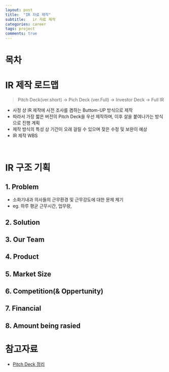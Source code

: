```yaml
---
layout: post
title:  "IR 자료 제작"
subtitle:   ir 자료 제작
categories: career
tags: project 
comments: true
---
```


# 목차


# IR 제작 로드맵
> Pitch Deck(ver.short) -> Pich Deck (ver.Full) -> Investor Deck -> Full IR 

- 사정 상 IR 제작에 사전 조사를 겸하는 Buttom-UP 방식으로 제작
- 따라서 가장 짧은 버전의 Pitch Deck을 우선 제작하며, 이후 살을 붙여나가는 방식으로 진행 계획
- 제작 방식의 특성 상 기간이 오래 걸릴 수 있으며 잦은 수정 및 보완이 예상
- IR 제작 WBS

<br>

# IR 구조 기획
## **1. Problem**
- 소화기내과 의사들의 근무환경 및 근무강도에 대한 문제 제기
- eg. 하루 평균 근무시간, 업무량, 


## **2. Solution**

## **3. Our Team**

## **4. Product**

## **5. Market Size**

## **6. Competition**(& Oppertunity)

## **7. Financial**

## **8. Amount being rasied**








# 참고자료
- [Pitch Deck 정리](https://cslee94.github.io/others/2021/01/06/Others-pitchdeck/)

